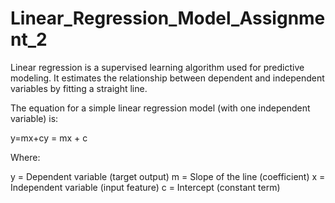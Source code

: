 ﻿# Linear_Regression_Model_Assignment_2
Linear regression is a supervised learning algorithm used for predictive modeling. It estimates the relationship between dependent and independent variables by fitting a straight line.

The equation for a simple linear regression model (with one independent variable) is:

y=mx+cy = mx + c

Where:

y = Dependent variable (target output)
m = Slope of the line (coefficient)
x = Independent variable (input feature)
c = Intercept (constant term)
